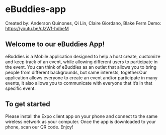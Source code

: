 # eBuddies-app

Created by: Anderson Quinones, Qi Lin, Claire Giordano, Blake Ferm
Demo: https://youtu.be/rJzWf-hdbeM

## Welcome to our eBuddies App! 

eBuddies is a Mobile application designed to help a host create, customize and keep track of an event, while allowing different users to participate in the event. You can think of eBuddies as an outlet that allows you to bring people from different backgrounds, but same interests, together.Our application allows everyone to create an event and/or participate in many events, it also allows you to communicate with everyone that it’s in that specific event.

## To get started
Please install the Expo client app on your phone and connect to the same wireless network as your computer. Once the app is downloaded to your phone, scan our QR code. Enjoy!

